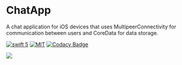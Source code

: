 # ChatApp
A chat application for iOS devices that uses MultipeerConnectivity for communication between users and CoreData for data storage.

[![swift 5](https://img.shields.io/badge/swift-5-blue.svg)](https://swift.org/download/#releases)
[![MIT](https://img.shields.io/github/license/sergeyshalnov/chatapp.svg?style=flat)](https://github.com/sergeyshalnov/ChatApp/blob/master/LICENSE)
[![Codacy Badge](https://api.codacy.com/project/badge/Grade/20ca3bf3d3da49b8ba253557289d0207)](https://app.codacy.com/app/sergeyshalnov/ChatApp?utm_source=github.com&utm_medium=referral&utm_content=sergeyshalnov/ChatApp&utm_campaign=Badge_Grade_Dashboard)

![](https://user-images.githubusercontent.com/19627551/52502454-d7dad180-2bf3-11e9-8fad-fca216a7f698.png)
